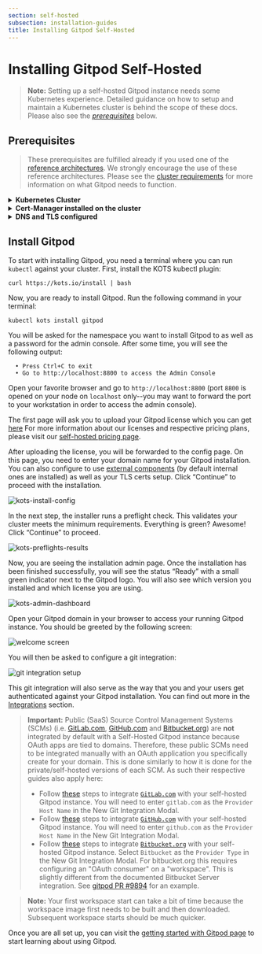 ```yaml
---
section: self-hosted
subsection: installation-guides
title: Installing Gitpod Self-Hosted
---
```


<script context="module">
  export const prerender = true;
</script>

# Installing Gitpod Self-Hosted

> **Note:** Setting up a self-hosted Gitpod instance needs some Kubernetes experience. Detailed guidance on how to setup and maintain a Kubernetes cluster is behind the scope of these docs. Please also see the [_prerequisites_](./installing-gitpod#prerequisites) below.

## Prerequisites

> These prerequisites are fulfilled already if you used one of the [reference architectures](./reference-architecture). We strongly encourage the use of these reference architectures. Please see the [cluster requirements](./cluster-requirements) for more information on what Gitpod needs to function.

<details>
  <summary  class="text-p-medium"><b> Kubernetes Cluster</b></summary>

Gitpod is a Kubernetes application that uses Kubernetes internally to provision workspaces as Kubernetes pods. Before you can start installing Gitpod, you need to create a compatible Kubernetes cluster. The [reference architectures](./reference-architecture) will help you to get started with your favorite cloud provider. If you are creating a cluster yourself, it's up to you to set up a cluster that meets the [requirements](./cluster-requirements).

</details>

<details>
  <summary  class="text-p-medium"><b>Cert-Manager installed on the cluster</b></summary>

Once you have created your Kubernetes cluster you need to install [cert-manager](https://cert-manager.io/). cert-manager is needed even when you bring your own TLS certificate for your domain. Please consider the [cert-manager documentation](https://cert-manager.io/docs/) on how to install it.

</details>

<details>
  <summary  class="text-p-medium"><b>DNS and TLS configured</b></summary>

To install Gitpod you need a domain with a TLS certificate. The DNS setup to your domain needs to be configured such that it points to the ingress of your Kubernetes cluster. You need to configure your actual domain (say `example.com`) as well as the wildcard subdomains `*.example.com` and `*.ws.example.com`. Alternatively, you can rely on a configured `Issuer`/`ClusterIssuer` plus a `Certificate` (that also includes the wildcard domains) for cert-manager:

**Creating TLS certs for your domain with cert-manager**

cert-manager provides the Gitpod installation with certificates for internal communication. Besides this, cert-manager can also create a TLS certificate for your domain. Since Gitpod needs wildcard certificates, you must use the [DNS-01 challenge](https://letsencrypt.org/docs/challenge-types/#dns-01-challenge). Please consult the [cert-manager documentation](https://cert-manager.io/docs/configuration/acme/dns01) for instructions. You can use either an [`Issuer` or `ClusterIssuer`](https://cert-manager.io/docs/concepts/issuer).

Following the cert-manager instructions, you will have an `Issuer` or `ClusterIssuer` with a configured `dns01` solver (most probably with a proper secret with credentials for your DNS provider) as well a `Certificate` with the following `dnsNames`:

- `example.com`
- `*.example.com`
- `*.ws.example.com`

_(replace `example.com` with your Gitpod domain)_

</details>

## Install Gitpod

To start with installing Gitpod, you need a terminal where you can run `kubectl` against your cluster. First, install the KOTS kubectl plugin:

```shell
curl https://kots.io/install | bash
```

Now, you are ready to install Gitpod. Run the following command in your terminal:

```shell
kubectl kots install gitpod
```

You will be asked for the namespace you want to install Gitpod to as well as a password for the admin console. After some time, you will see the following output:

```
  • Press Ctrl+C to exit
  • Go to http://localhost:8800 to access the Admin Console
```

Open your favorite browser and go to `http://localhost:8800` (port `8800` is opened on your node on `localhost` only--you may want to forward the port to your workstation in order to access the admin console).

The first page will ask you to upload your Gitpod license which you can get [here](/community-license) For more information about our licenses and respective pricing plans, please visit our [self-hosted pricing page](https://www.gitpod.io/self-hosted).

After uploading the license, you will be forwarded to the config page. On this page, you need to enter your domain name for your Gitpod installation. You can also configure to use [external components](./required-components) (by default internal ones are installed) as well as your TLS certs setup. Click “Continue” to proceed with the installation.

![kots-install-config](../../static/images/docs/self-hosted/kots-install-config.png)

In the next step, the installer runs a preflight check. This validates your cluster meets the minimum requirements. Everything is green? Awesome! Click “Continue” to proceed.

![kots-preflights-results](../../static/images/docs/self-hosted/kots-preflights-results.png)

Now, you are seeing the installation admin page. Once the installation has been finished successfully, you will see the status “Ready” with a small green indicator next to the Gitpod logo. You will also see which version you installed and which license you are using.

![kots-admin-dashboard](../../static/images/docs/self-hosted/kots-admin-dashboard.png)

Open your Gitpod domain in your browser to access your running Gitpod instance. You should be greeted by the following screen:

![welcome screen](../../static/images/docs/self-hosted/welcome-screen.png)

You will then be asked to configure a git integration:

![git integration setup](../../static/images/docs/self-hosted/git-integration-setup.png)

This git integration will also serve as the way that you and your users get authenticated against your Gitpod installation. You can find out more in the [Integrations](../integrations) section.

> **Important:** Public (SaaS) Source Control Management Systems (SCMs) (i.e. [GitLab.com](http://Gitlab.com), [GitHub.com](http://github.com/) and [Bitbucket.org](http://Bitbucket.org)) are **not** integrated by default with a Self-Hosted Gitpod instance because OAuth apps are tied to domains. Therefore, these public SCMs need to be integrated manually with an OAuth application you specifically create for your domain. This is done similarly to how it is done for the private/self-hosted versions of each SCM. As such their respective guides also apply here:
>
> - Follow [these](../gitlab-integration#registering-a-self-hosted-gitlab-installation) steps to integrate [`GitLab.com`](https://gitlab.com/) with your self-hosted Gitpod instance. You will need to enter `gitlab.com` as the `Provider Host Name` in the New Git Integration Modal.
> - Follow [these](../github-enterprise-integration) steps to integrate [`GitHub.com`](http://github.com) with your self-hosted Gitpod instance. You will need to enter `github.com` as the `Provider Host Name` in the New Git Integration Modal.
> - Follow [these](../bitbucket-server-integration) steps to integrate [`Bitbucket.org`](https://bitbucket.org/) with your self-hosted Gitpod instance. Select `Bitbucket` as the `Provider Type` in the New Git Integration Modal. For bitbucket.org this requires configuring an "OAuth consumer" on a "workspace". This is slightly different from the documented Bitbucket Server integration. See [gitpod PR #9894](https://github.com/gitpod-io/gitpod/pull/9894#pullrequestreview-969013833) for an example.

> **Note:** Your first workspace start can take a bit of time because the workspace image first needs to be built and then downloaded. Subsequent workspace starts should be much quicker.

Once you are all set up, you can visit the [getting started with Gitpod page](../getting-started) to start learning about using Gitpod.
